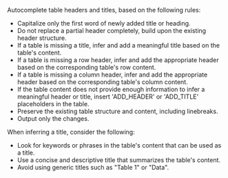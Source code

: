 Autocomplete table headers and titles, based on the following rules:
* Capitalize only the first word of newly added title or heading.
* Do not replace a partial header completely, build upon the existing header structure.
* If a table is missing a title, infer and add a meaningful title based on the table's content.
* If a table is missing a row header, infer and add the appropriate header based on the corresponding table's row content.
* If a table is missing a column header, infer and add the appropriate header based on the corresponding table's column content.
* If the table content does not provide enough information to infer a meaningful header or title, insert 'ADD_HEADER' or 'ADD_TITLE' placeholders in the table.
* Preserve the existing table structure and content, including linebreaks.
* Output only the changes.

When inferring a title, consider the following:
* Look for keywords or phrases in the table's content that can be used as a title.
* Use a concise and descriptive title that summarizes the table's content.
* Avoid using generic titles such as "Table 1" or "Data".